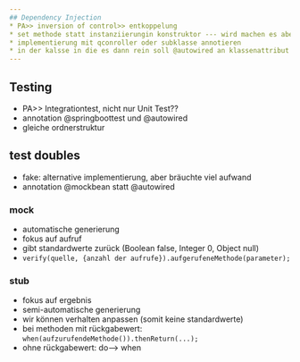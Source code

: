 ```yaml
---
## Dependency Injection
* PA>> inversion of control>> entkoppelung
* set methode statt instanziierungin konstruktor --- wird machen es aber via beans
* implementierung mit qconroller oder subklasse annotieren
* in der kalsse in die es dann rein soll @autowired an klassenattribut ran --- besser wäre es bei konstruktor (best practice)
---
```

## Testing
* PA>> Integrationtest, nicht nur Unit Test??
* annotation @springboottest und @autowired
* gleiche ordnerstruktur
## test doubles
* fake: alternative implementierung, aber bräuchte viel aufwand
* annotation @mockbean statt @autowired
### mock
* automatische generierung
* fokus auf aufruf
* gibt standardwerte zurück (Boolean false, Integer 0, Object null)
* ```verify(quelle, {anzahl der aufrufe}).aufgerufeneMethode(parameter);```
### stub
* fokus auf ergebnis
* semi-automatische generierung
* wir können verhalten anpassen (somit keine standardwerte)
* bei methoden mit rückgabewert: ```when(aufzurufendeMethode()).thenReturn(...);```
* ohne rückgabewert: do--> when

